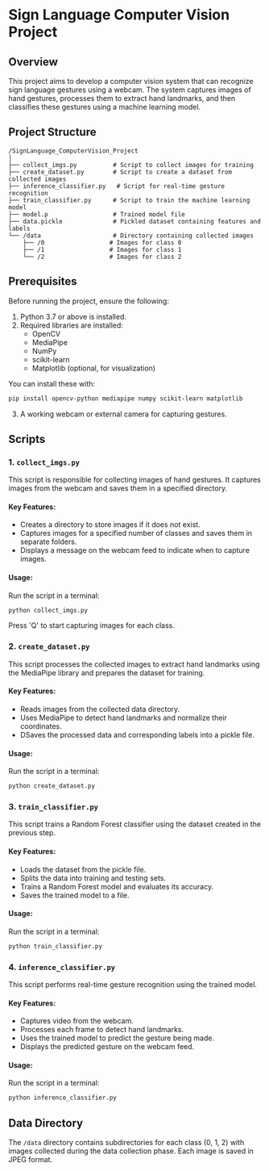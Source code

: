 # Sign Language Computer Vision Project

## Overview
This project aims to develop a computer vision system that can recognize sign language gestures using a webcam. The system captures images of hand gestures, processes them to extract hand landmarks, and then classifies these gestures using a machine learning model.

## Project Structure

```
/SignLanguage_ComputerVision_Project
│
├── collect_imgs.py          # Script to collect images for training
├── create_dataset.py        # Script to create a dataset from collected images
├── inference_classifier.py   # Script for real-time gesture recognition
├── train_classifier.py      # Script to train the machine learning model
├── model.p                  # Trained model file
├── data.pickle              # Pickled dataset containing features and labels
└── /data                    # Directory containing collected images
    ├── /0                  # Images for class 0
    ├── /1                  # Images for class 1
    └── /2                  # Images for class 2
```

## Prerequisites
Before running the project, ensure the following:

1. Python 3.7 or above is installed.
2. Required libraries are installed:
   - OpenCV
   - MediaPipe
   - NumPy
   - scikit-learn
   - Matplotlib (optional, for visualization)
   
You can install these with:
```bash
pip install opencv-python mediapipe numpy scikit-learn matplotlib
```
3. A working webcam or external camera for capturing gestures.

## Scripts

### 1. `collect_imgs.py`
This script is responsible for collecting images of hand gestures. It captures images from the webcam and saves them in a specified directory.

#### Key Features:
- Creates a directory to store images if it does not exist.
- Captures images for a specified number of classes and saves them in separate folders.
- Displays a message on the webcam feed to indicate when to capture images.

#### Usage:
Run the script in a terminal:
```bash
python collect_imgs.py
```
Press 'Q' to start capturing images for each class.

### 2. `create_dataset.py`
This script processes the collected images to extract hand landmarks using the MediaPipe library and prepares the dataset for training.

#### Key Features:
- Reads images from the collected data directory.
- Uses MediaPipe to detect hand landmarks and normalize their coordinates.
- DSaves the processed data and corresponding labels into a pickle file.

#### Usage:
Run the script in a terminal:
```bash
python create_dataset.py
```
### 3. `train_classifier.py`
This script trains a Random Forest classifier using the dataset created in the previous step.


#### Key Features:
- Loads the dataset from the pickle file.
- Splits the data into training and testing sets.
- Trains a Random Forest model and evaluates its accuracy.
- Saves the trained model to a file.

#### Usage:
Run the script in a terminal:
```bash
python train_classifier.py
```
### 4. `inference_classifier.py`
This script performs real-time gesture recognition using the trained model.


#### Key Features:
- Captures video from the webcam.
- Processes each frame to detect hand landmarks.
- Uses the trained model to predict the gesture being made.
- Displays the predicted gesture on the webcam feed.

#### Usage:
Run the script in a terminal:
```bash
python inference_classifier.py
```
## Data Directory
The `/data` directory contains subdirectories for each class (0, 1, 2) with images collected during the data collection phase. Each image is saved in JPEG format.